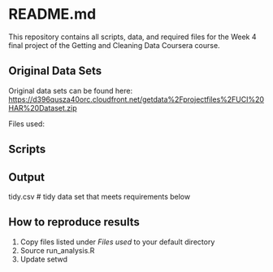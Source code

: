 # README.md

This repository contains all scripts, data, and required files for the Week 4 final project of the
Getting and Cleaning Data Coursera course.

## Original Data Sets
Original data sets can be found here:  https://d396qusza40orc.cloudfront.net/getdata%2Fprojectfiles%2FUCI%20HAR%20Dataset.zip

Files used:

## Scripts

## Output
tidy.csv		# tidy data set that meets requirements below

## How to reproduce results
1)	Copy files listed under *Files used* to your default directory
2)	Source run_analysis.R
3)	Update setwd
